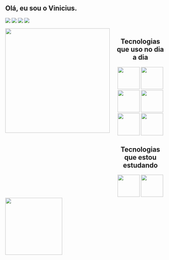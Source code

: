 ## Olá, eu sou o Vinicius.

[![](https://img.shields.io/badge/LinkedIn-0077B5?style=for-the-badge&logo=linkedin&logoColor=white)](https://www.linkedin.com/in/vinicius-benfica/)
[![](https://img.shields.io/badge/Instagram-E4405F?style=for-the-badge&logo=instagram&logoColor=white)](https://www.instagram.com/vb_benfica/)
[![](https://img.shields.io/badge/Twitter-1DA1F2?style=for-the-badge&logo=twitter&logoColor=white)](https://twitter.com/VBbenfica)
[![](https://img.shields.io/badge/Facebook-1877F2?style=for-the-badge&logo=facebook&logoColor=white)](https://www.facebook.com/Vinicius.Benfica.Ruy)


<div style="display: flex; text-align: center;">
  <div>
   <img width="330px" src="https://i.pinimg.com/originals/5e/b1/16/5eb11602ed6c805919e0842d1b70cc9a.gif">
  </div>
  <div style="margin-left: 20px">

   <h2>Tecnologias que uso no dia a dia</h2>
   <img width="70px" height="70px" src="https://iconape.com/wp-content/png_logo_vector/typescript.png"/>
   <img width="70px" height="70px" src="https://cdn.auth0.com/blog/logos/nextjs-logo.png"/>
   <img width="70px" height="70px" src="https://appmasters.io/static/react-47ce6e77f039020ee2e76a10c1e988e9.png"/>

   <img width="70px" height="70px" src="https://d2eip9sf3oo6c2.cloudfront.net/tags/images/000/000/256/square_480/nodejslogo.png"/>
   <img width="70px" height="70px" src="https://upload.wikimedia.org/wikipedia/commons/thumb/9/96/Sass_Logo_Color.svg/1280px-Sass_Logo_Color.svg.png"/>
   <img width="70px" height="70px" src="https://seeklogo.com/images/N/nestjs-logo-09342F76C0-seeklogo.com.png"/>

   <h2>Tecnologias que estou estudando</h2>
   <img width="70px" height="70px" src="https://upload.wikimedia.org/wikipedia/commons/thumb/9/95/Vue.js_Logo_2.svg/1184px-Vue.js_Logo_2.svg.png"/>
   <img width="70px" height="70px" src="https://angular.io/assets/images/logos/angularjs/AngularJS-Shield.svg"/>

  </div>
</div>


<img height="180em" src="https://github-readme-stats.vercel.app/api/top-langs/?username=viniciusbenfica&layout=compact&langs_count=7&theme=radical"/>
